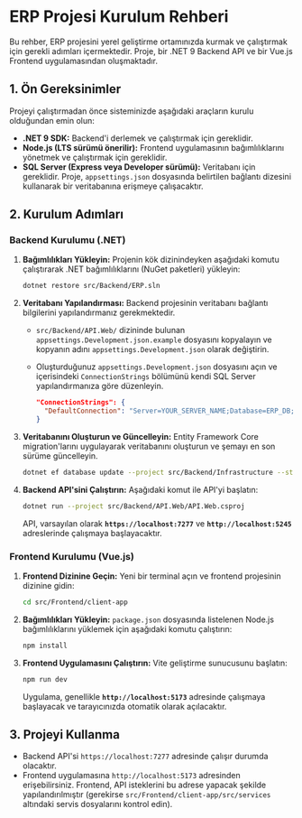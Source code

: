 # ERP Projesi Kurulum Rehberi

Bu rehber, ERP projesini yerel geliştirme ortamınızda kurmak ve çalıştırmak için gerekli adımları içermektedir. Proje, bir .NET 9 Backend API ve bir Vue.js Frontend uygulamasından oluşmaktadır.

## 1. Ön Gereksinimler

Projeyi çalıştırmadan önce sisteminizde aşağıdaki araçların kurulu olduğundan emin olun:

- **.NET 9 SDK:** Backend'i derlemek ve çalıştırmak için gereklidir.
- **Node.js (LTS sürümü önerilir):** Frontend uygulamasının bağımlılıklarını yönetmek ve çalıştırmak için gereklidir.
- **SQL Server (Express veya Developer sürümü):** Veritabanı için gereklidir. Proje, `appsettings.json` dosyasında belirtilen bağlantı dizesini kullanarak bir veritabanına erişmeye çalışacaktır.

## 2. Kurulum Adımları

### Backend Kurulumu (.NET)

1.  **Bağımlılıkları Yükleyin:**
    Projenin kök dizinindeyken aşağıdaki komutu çalıştırarak .NET bağımlılıklarını (NuGet paketleri) yükleyin:

    ```bash
    dotnet restore src/Backend/ERP.sln
    ```

2.  **Veritabanı Yapılandırması:**
    Backend projesinin veritabanı bağlantı bilgilerini yapılandırmanız gerekmektedir.

    -   `src/Backend/API.Web/` dizininde bulunan `appsettings.Development.json.example` dosyasını kopyalayın ve kopyanın adını `appsettings.Development.json` olarak değiştirin.
    -   Oluşturduğunuz `appsettings.Development.json` dosyasını açın ve içerisindeki `ConnectionStrings` bölümünü kendi SQL Server yapılandırmanıza göre düzenleyin.

        ```json
        "ConnectionStrings": {
          "DefaultConnection": "Server=YOUR_SERVER_NAME;Database=ERP_DB;Trusted_Connection=True;TrustServerCertificate=True;"
        }
        ```

3.  **Veritabanını Oluşturun ve Güncelleyin:**
    Entity Framework Core migration'larını uygulayarak veritabanını oluşturun ve şemayı en son sürüme güncelleyin.

    ```bash
    dotnet ef database update --project src/Backend/Infrastructure --startup-project src/Backend/API.Web
    ```

4.  **Backend API'sini Çalıştırın:**
    Aşağıdaki komut ile API'yi başlatın:

    ```bash
    dotnet run --project src/Backend/API.Web/API.Web.csproj
    ```

    API, varsayılan olarak **`https://localhost:7277`** ve **`http://localhost:5245`** adreslerinde çalışmaya başlayacaktır.

### Frontend Kurulumu (Vue.js)

1.  **Frontend Dizinine Geçin:**
    Yeni bir terminal açın ve frontend projesinin dizinine gidin:

    ```bash
    cd src/Frontend/client-app
    ```

2.  **Bağımlılıkları Yükleyin:**
    `package.json` dosyasında listelenen Node.js bağımlılıklarını yüklemek için aşağıdaki komutu çalıştırın:

    ```bash
    npm install
    ```

3.  **Frontend Uygulamasını Çalıştırın:**
    Vite geliştirme sunucusunu başlatın:

    ```bash
    npm run dev
    ```

    Uygulama, genellikle **`http://localhost:5173`** adresinde çalışmaya başlayacak ve tarayıcınızda otomatik olarak açılacaktır.

## 3. Projeyi Kullanma

-   Backend API'si `https://localhost:7277` adresinde çalışır durumda olacaktır.
-   Frontend uygulamasına `http://localhost:5173` adresinden erişebilirsiniz. Frontend, API isteklerini bu adrese yapacak şekilde yapılandırılmıştır (gerekirse `src/Frontend/client-app/src/services` altındaki servis dosyalarını kontrol edin).

